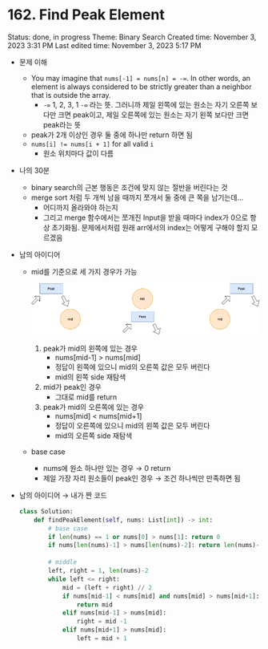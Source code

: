 # 162. Find Peak Element

Status: done, in progress
Theme: Binary Search
Created time: November 3, 2023 3:31 PM
Last edited time: November 3, 2023 5:17 PM

- 문제 이해
    - You may imagine that `nums[-1] = nums[n] = -∞`. In other words, an element is always considered to be strictly greater than a neighbor that is outside the array.
        - `-∞` 1, 2, 3, 1 `-∞` 라는 뜻. 그러니까 제일 왼쪽에 있는 원소는 자기 오른쪽 보다만 크면 peak이고, 제일 오른쪽에 있는 원소는 자기 왼쪽 보다만 크면 peak라는 뜻
    - peak가 2개 이상인 경우 둘 중에 하나만 return 하면 됨
    - `nums[i] != nums[i + 1]` for all valid `i`
        - 원소 위치마다 값이 다름
- 나의 30분
    - binary search의 근본 행동은 조건에 맞지 않는 절반을 버린다는 것
    - merge sort 처럼 두 개씩 남을 때까지 쪼개서 둘 중에 큰 쪽을 남기는데…
        - 어디까지 올라와야 하는지
        - 그리고 merge 함수에서는 쪼개진 Input을 받을 때마다 index가 0으로 항상 초기화됨. 문제에서처럼 원래 arr에서의 index는 어떻게 구해야 할지 모르겠음
- 남의 아이디어
    - mid를 기준으로 세 가지 경우가 가능
        
        ![Untitled](Untitled%2058.png)
        
        1. peak가 mid의 왼쪽에 있는 경우 
            - nums[mid-1] > nums[mid]
            - 정답이 왼쪽에 있으니 mid의 오른쪽 값은 모두 버린다
            - mid의 왼쪽 side 재탐색
        2. mid가 peak인 경우
            - 그대로 mid를 return
        3. peak가 mid의 오른쪽에 있는 경우
            - nums[mid] < nums[mid+1]
            - 정답이 오른쪽에 있으니 mid의 왼쪽 값은 모두 버린다
            - mid의 오른쪽 side 재탐색
    - base case
        - nums에 원소 하나만 있는 경우 → 0 return
        - 제일 가장 자리 원소들이 peak인 경우 → 조건 하나씩만 만족하면 됨
- 남의 아이디어 → 내가 짠 코드
    
    ```python
    class Solution:
        def findPeakElement(self, nums: List[int]) -> int:
            # base case
            if len(nums) == 1 or nums[0] > nums[1]: return 0 
            if nums[len(nums)-1] > nums[len(nums)-2]: return len(nums)-1
    
            # middle 
            left, right = 1, len(nums)-2
            while left <= right:
                mid = (left + right) // 2
                if nums[mid-1] < nums[mid] and nums[mid] > nums[mid+1]:
                    return mid 
                elif nums[mid-1] > nums[mid]:
                    right = mid -1 
                elif nums[mid+1] > nums[mid]:
                    left = mid + 1
    ```